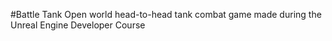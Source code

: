#Battle Tank
Open world head-to-head tank combat game made during the Unreal Engine Developer Course
